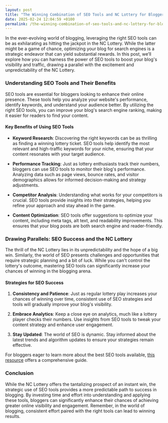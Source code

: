 ```yaml
---
layout: post
title: "The Winning Combination of SEO Tools and NC Lottery for Bloggers"
date: 2025-02-24 12:04:59 +0100
permalink: /the-winning-combination-of-seo-tools-and-nc-lottery-for-bloggers/
---
```



In the ever-evolving world of blogging, leveraging the right SEO tools can be as exhilarating as hitting the jackpot in the NC Lottery. While the latter might be a game of chance, optimizing your blog for search engines is a strategic endeavor that can yield substantial rewards. In this post, we’ll explore how you can harness the power of SEO tools to boost your blog's visibility and traffic, drawing a parallel with the excitement and unpredictability of the NC Lottery.

### Understanding SEO Tools and Their Benefits

SEO tools are essential for bloggers looking to enhance their online presence. These tools help you analyze your website's performance, identify keywords, and understand your audience better. By utilizing the right SEO tools, you can improve your blog's search engine ranking, making it easier for readers to find your content.

#### Key Benefits of Using SEO Tools

- **Keyword Research**: Discovering the right keywords can be as thrilling as finding a winning lottery ticket. SEO tools help identify the most relevant and high-traffic keywords for your niche, ensuring that your content resonates with your target audience.

- **Performance Tracking**: Just as lottery enthusiasts track their numbers, bloggers can use SEO tools to monitor their blog's performance. Analyzing data such as page views, bounce rates, and visitor demographics allows for informed decision-making and strategy adjustments.

- **Competitor Analysis**: Understanding what works for your competitors is crucial. SEO tools provide insights into their strategies, helping you refine your approach and stay ahead in the game.

- **Content Optimization**: SEO tools offer suggestions to optimize your content, including meta tags, alt text, and readability improvements. This ensures that your blog posts are both search engine and reader-friendly.

### Drawing Parallels: SEO Success and the NC Lottery

The thrill of the NC Lottery lies in its unpredictability and the hope of a big win. Similarly, the world of SEO presents challenges and opportunities that require strategic planning and a bit of luck. While you can't control the lottery's outcome, mastering SEO tools can significantly increase your chances of winning in the blogging arena.

#### Strategies for SEO Success

1. **Consistency and Patience**: Just as regular lottery play increases your chances of winning over time, consistent use of SEO strategies and tools will gradually improve your blog's visibility.

2. **Embrace Analytics**: Keep a close eye on analytics, much like a lottery player checks their numbers. Use insights from SEO tools to tweak your content strategy and enhance user engagement.

3. **Stay Updated**: The world of SEO is dynamic. Stay informed about the latest trends and algorithm updates to ensure your strategies remain effective.

For bloggers eager to learn more about the best SEO tools available, [this resource](https://seoblogtool.com/) offers a comprehensive guide.

### Conclusion

While the NC Lottery offers the tantalizing prospect of an instant win, the strategic use of SEO tools provides a more predictable path to success in blogging. By investing time and effort into understanding and applying these tools, bloggers can significantly enhance their chances of achieving greater online visibility and engagement. Remember, in the world of blogging, consistent effort paired with the right tools can lead to winning results.